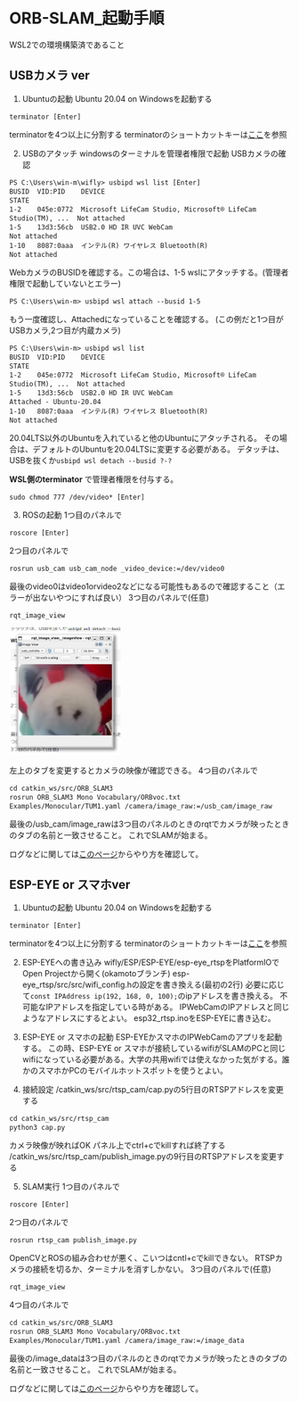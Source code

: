 # ORB-SLAM_起動手順

WSL2での環境構築済であること

## USBカメラ ver
1. Ubuntuの起動
Ubuntu 20.04 on Windowsを起動する
```
terminator [Enter]
```
terminatorを4つ以上に分割する
terminatorのショートカットキーは[ここ](https://qiita.com/genchi-jin/items/cf7b81d8d9ecdb69b64a)を参照

2. USBのアタッチ
windowsのターミナルを管理者権限で起動
USBカメラの確認
```
PS C:\Users\win-m\wifly> usbipd wsl list [Enter]
BUSID  VID:PID    DEVICE                                                        STATE
1-2    045e:0772  Microsoft LifeCam Studio, Microsoft® LifeCam Studio(TM), ...  Not attached
1-5    13d3:56cb  USB2.0 HD IR UVC WebCam                                       Not attached
1-10   8087:0aaa  インテル(R) ワイヤレス Bluetooth(R)                           Not attached
```
WebカメラのBUSIDを確認する。この場合は、1-5
wslにアタッチする。(管理者権限で起動していないとエラー)
```
PS C:\Users\win-m> usbipd wsl attach --busid 1-5
```
もう一度確認し、Attachedになっていることを確認する。
(この例だと1つ目がUSBカメラ,2つ目が内蔵カメラ)
```
PS C:\Users\win-m> usbipd wsl list
BUSID  VID:PID    DEVICE                                                        STATE
1-2    045e:0772  Microsoft LifeCam Studio, Microsoft® LifeCam Studio(TM), ...  Not attached
1-5    13d3:56cb  USB2.0 HD IR UVC WebCam                                       Attached - Ubuntu-20.04
1-10   8087:0aaa  インテル(R) ワイヤレス Bluetooth(R)                           Not attached
```
20.04LTS以外のUbuntuを入れていると他のUbuntuにアタッチされる。
その場合は、デフォルトのUbuntuを20.04LTSに変更する必要がある。
デタッチは、USBを抜くか```usbipd wsl detach --busid ?-?```

__WSL側のterminator__ で管理者権限を付与する。
```
sudo chmod 777 /dev/video* [Enter]
```

3. ROSの起動
1つ目のパネルで
```
roscore [Enter]
```
2つ目のパネルで
```
rosrun usb_cam usb_cam_node _video_device:=/dev/video0
```
最後のvideo0はvideo1orvideo2などになる可能性もあるので確認すること（エラーが出ないやつにすれば良い）
3つ目のパネルで(任意)
```
rqt_image_view
```
<img src=./img/rqt.png width=200>

左上のタブを変更するとカメラの映像が確認できる。
4つ目のパネルで
```
cd catkin_ws/src/ORB_SLAM3
rosrun ORB_SLAM3 Mono Vocabulary/ORBvoc.txt Examples/Monocular/TUM1.yaml /camera/image_raw:=/usb_cam/image_raw
```
最後の/usb_cam/image_rawは3つ目のパネルのときのrqtでカメラが映ったときのタブの名前と一致させること。
これでSLAMが始まる。

ログなどに関しては[このページ](https://github.com/UZ-SLAMLab/ORB_SLAM3)からやり方を確認して。

## ESP-EYE or スマホver

1. Ubuntuの起動
Ubuntu 20.04 on Windowsを起動する
```
terminator [Enter]
```
terminatorを4つ以上に分割する
terminatorのショートカットキーは[ここ](https://qiita.com/genchi-jin/items/cf7b81d8d9ecdb69b64a)を参照

2. ESP-EYEへの書き込み
wifly/ESP/ESP-EYE/esp-eye_rtspをPlatformIOでOpen Projectから開く(okamotoブランチ)
esp-eye_rtsp/src/src/wifi_config.hの設定を書き換える(最初の2行)
必要に応じて```const IPAddress ip(192, 168, 0, 100);```のipアドレスを書き換える。
不可能なIPアドレスを指定している時がある。
IPWebCamのIPアドレスと同じようなアドレスにするとよい。
esp32_rtsp.inoをESP-EYEに書き込む。

3. ESP-EYE or スマホの起動
ESP-EYEかスマホのIPWebCamのアプリを起動する。
この時、ESP-EYE or スマホが接続しているwifiがSLAMのPCと同じwifiになっている必要がある。大学の共用wifiでは使えなかった気がする。誰かのスマホかPCのモバイルホットスポットを使うとよい。

4. 接続設定
/catkin_ws/src/rtsp_cam/cap.pyの5行目のRTSPアドレスを変更する
```
cd catkin_ws/src/rtsp_cam
python3 cap.py
```
カメラ映像が映ればOK
パネル上でctrl+cでkillすれば終了する
/catkin_ws/src/rtsp_cam/publish_image.pyの9行目のRTSPアドレスを変更する

5. SLAM実行
1つ目のパネルで
```
roscore [Enter]
```
2つ目のパネルで
```
rosrun rtsp_cam publish_image.py 
```
OpenCVとROSの組み合わせが悪く、こいつはcntl+cでkillできない。
RTSPカメラの接続を切るか、ターミナルを消すしかない。
3つ目のパネルで(任意)
```
rqt_image_view
```
4つ目のパネルで
```
cd catkin_ws/src/ORB_SLAM3
rosrun ORB_SLAM3 Mono Vocabulary/ORBvoc.txt Examples/Monocular/TUM1.yaml /camera/image_raw:=/image_data
```
最後の/image_dataは3つ目のパネルのときのrqtでカメラが映ったときのタブの名前と一致させること。
これでSLAMが始まる。

ログなどに関しては[このページ](https://github.com/UZ-SLAMLab/ORB_SLAM3)からやり方を確認して。